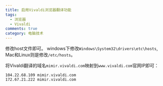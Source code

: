 ```yaml
---
title: 启用Vivaldi浏览器翻译功能
tags:
  - 浏览器
  - Vivaldi
comments: true
category: 电脑技术
---
```




修改host文件即可。
windows下修改`Windows\System32\drivers\etc\hosts`, Mac和Linux则是修改`/etc/hosts`。

将Vivaldi翻译的域名`mimir.vivaldi.com`映射到`www.vivaldi.com`官网IP即可：


```
104.22.68.109 mimir.vivaldi.com
172.67.21.222 mimir.vivaldi.com
```